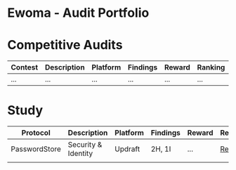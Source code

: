 # Ewoma - Audit Portfolio

# Competitive Audits
| Contest                   | Description                                                                                                                                                                           | Platform  | Findings | Reward | Ranking | Report                                                                                                                                                   |
| ------------------------- | ------------------------------------------------------------------------------------------------------------------------------------------------------------------------------------  | --------- | ------- | ------- |------- | -------------------------------------------------------------------------------------------------------------------------------------------------------- |
|...|...|...|...|...|...|...|


# Study
| Protocol                   | Description                                                                                                                                                                          | Platform  | Findings | Reward | Report                                                                                                                                                   |
| -------------------------  | ------------------------------------------------------------------------------------------------------------------------------------------------------------------------------------ | --------- | ------- | ------- |-------------------------------------------------------------------------------------------------------------------------------------------------------- |
| PasswordStore                  | Security & Identity | Updraft  | 2H, 1I | ... |[Report](https://github.com/0xewoma/audits/reports/blob/main/2025-02-18-passwordstore-audit.pdf)
                                                                                      |
